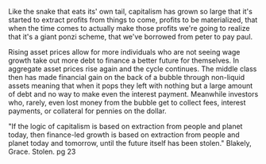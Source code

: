 Like the snake that eats its' own tail, capitalism has grown so large that it's started to extract profits from things to come, profits to be materialized, that when the time comes to actually make those profits we're going to realize that it's a giant ponzi scheme, that we've borrowed from peter to pay paul.  

Rising asset prices allow for more individuals who are not seeing wage growth take out more debt to finance a better future for themselves.  In aggregate asset prices rise again and the cycle continues.  The middle class then has made financial gain on the back of a bubble through non-liquid assets meaning that when it pops they left with nothing but a large amount of debt and no way to make even the interest payment.  Meanwhile investors who, rarely, even lost money from the bubble get to collect fees, interest payments, or collateral for pennies on the dollar.

"If the logic of capitalism is based on extraction from people and planet today, then finance-led growth is based on extraction from people and planet today and tomorrow, until the future itself has been stolen."
Blakely, Grace.  Stolen. pg 23


